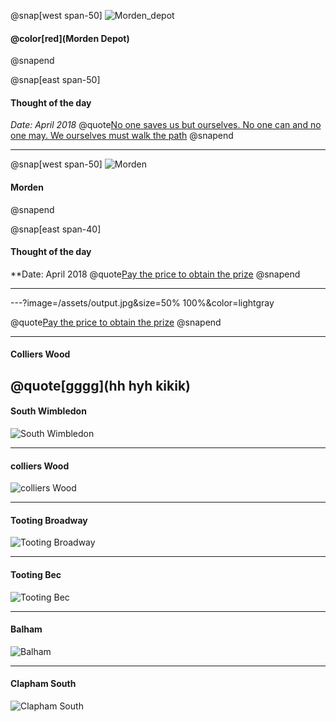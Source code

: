 

@snap[west span-50]
![Morden_depot](/assets/morden_depot.jpg)
#### @color[red](Morden Depot)
@snapend

@snap[east span-50]
#### Thought of the day
*Date:  April 2018*
@quote[No one saves us but ourselves. No one can and no one may. We ourselves must walk the path](Buddha)
@snapend

---

@snap[west span-50]
![Morden](/assets/morden.jpg)
#### Morden
@snapend

@snap[east span-40]
#### Thought of the day
**Date:  April 2018
@quote[Pay the price to obtain the prize](Anon)
@snapend

---


---?image=/assets/output.jpg&size=50% 100%&color=lightgray

@quote[Pay the price to obtain the prize](Anon)
@snapend

---

#### Colliers Wood

@quote[gggg](hh hyh kikik)
---

#### South Wimbledon
![South Wimbledon](/assets/south_wimbledon.jpg)

---

#### colliers Wood

![colliers Wood](/assets/colliers_wood.jpg)

---

#### Tooting Broadway

![Tooting Broadway](/assets/tooting_broadway.jpg)

---

#### Tooting Bec

![Tooting Bec](/assets/tooting_bec.jpg)

---

#### Balham

![Balham](/assets/balham.jpg)

---

#### Clapham South

![Clapham South](/assets/clapham_south.jpg)
